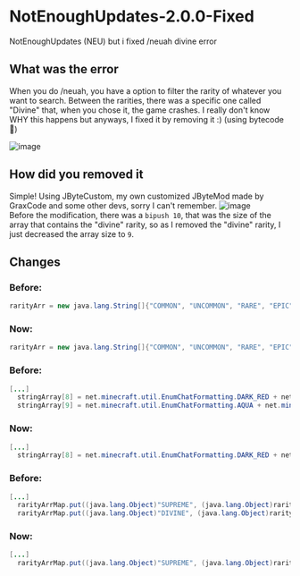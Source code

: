 # NotEnoughUpdates-2.0.0-Fixed
NotEnoughUpdates (NEU) but i fixed /neuah divine error

## What was the error
When you do /neuah, you have a option to filter the rarity of whatever you want to search. Between the rarities, there was a specific one called "Divine" that, when you chose it, the game crashes.
I really don't know WHY this happens but anyways, I fixed it by removing it :) (using bytecode 💪)

![image](https://user-images.githubusercontent.com/93355393/153053917-f7163e4d-5274-4d13-bb7d-bb5ba9bc2f0f.png)

## How did you removed it
Simple! Using JByteCustom, my own customized JByteMod made by GraxCode and some other devs, sorry I can't remember.
![image](https://user-images.githubusercontent.com/93355393/153054124-887f3c85-8614-43b6-921a-2ab169a68d8f.png)<br>
Before the modification, there was a `bipush 10`, that was the size of the array that contains the "divine" rarity, so as I removed the "divine" rarity, I just decreased the array size to `9`.

## Changes

### Before:
```java
rarityArr = new java.lang.String[]{"COMMON", "UNCOMMON", "RARE", "EPIC", "LEGENDARY", "MYTHIC", "SPECIAL", "VERY SPECIAL", "SUPREME", "DIVINE"};
```

### Now:
```java
rarityArr = new java.lang.String[]{"COMMON", "UNCOMMON", "RARE", "EPIC", "LEGENDARY", "MYTHIC", "SPECIAL", "VERY SPECIAL", "SUPREME"};
```

### Before:
```java
[...]
  stringArray[8] = net.minecraft.util.EnumChatFormatting.DARK_RED + net.minecraft.util.EnumChatFormatting.BOLD.toString() + "SUPREME";<br>
  stringArray[9] = net.minecraft.util.EnumChatFormatting.AQUA + net.minecraft.util.EnumChatFormatting.BOLD.toString() + "DIVINE";
```
### Now:<br>
```java
[...]
  stringArray[8] = net.minecraft.util.EnumChatFormatting.DARK_RED + net.minecraft.util.EnumChatFormatting.BOLD.toString() + "SUPREME";<br>
```

### Before:
```java
[...]
  rarityArrMap.put((java.lang.Object)"SUPREME", (java.lang.Object)rarityArrC[8]);<br>
  rarityArrMap.put((java.lang.Object)"DIVINE", (java.lang.Object)rarityArrC[9]);<br>
```

### Now:
```java
[...]
  rarityArrMap.put((java.lang.Object)"SUPREME", (java.lang.Object)rarityArrC[8]);
  ```
